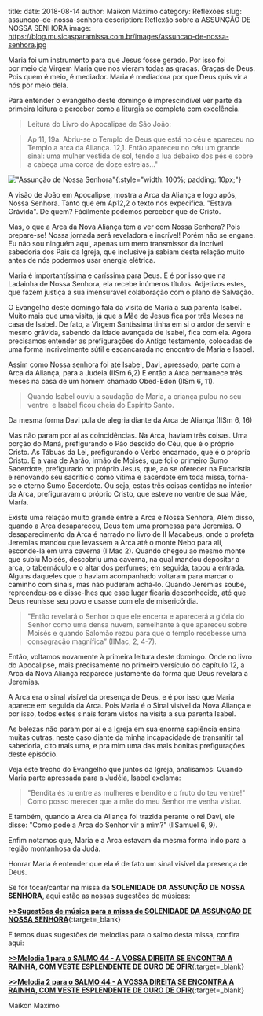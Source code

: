 title: 
date: 2018-08-14
author: Maikon Máximo
category: Reflexões
slug: assuncao-de-nossa-senhora
description: Reflexão sobre a ASSUNÇÃO DE NOSSA SENHORA
image: https://blog.musicasparamissa.com.br/images/assuncao-de-nossa-senhora.jpg

Maria foi um instrumento para que Jesus fosse gerado. Por isso foi por meio da Virgem Maria que nos vieram todas as graças. Graças de Deus.
Pois quem é meio, é mediador.
Maria é mediadora por que Deus quis vir a nós por meio dela.

Para entender o evangelho deste domingo é imprescindível ver parte da primeira leitura e perceber como a liturgia se completa com excelência.

>Leitura do Livro do Apocalipse de São João:

>Ap 11, 19a. Abriu-se o Templo de Deus que está no céu e apareceu no Templo a arca da Aliança.
>12,1. Então apareceu no céu um grande sinal: uma mulher vestida de sol,
tendo a lua debaixo dos pés
e sobre a cabeça uma coroa de doze estrelas..."

!["Assunção de Nossa Senhora"](https://blog.musicasparamissa.com.br/images/assuncao-de-nossa-senhora.jpg){:style="width: 100%; padding: 10px;"}

A visão de João em Apocalipse, mostra a Arca da Aliança e logo após, Nossa Senhora. Tanto que em Ap12,2 o texto nos expecifica. "Estava Grávida".
De quem? Fácilmente podemos perceber que de Cristo.

Mas, o que a Arca da Nova Aliança tem a ver com Nossa Senhora?
Pois prepare-se!
Nossa jornada será reveladora e incrível! Porém não se engane. Eu não sou ninguém aqui, apenas um mero transmissor da incrível sabedoria dos Pais da Igreja, que inclusive já sabiam desta relação muito antes de nós podermos usar energia elétrica.

Maria é importantíssima e caríssima para Deus. E é por isso que na Ladainha de Nossa Senhora, ela recebe inúmeros títulos. Adjetivos estes, que fazem justiça a sua imensurável colaboração com o plano de Salvação.

O Evangelho deste domingo fala da visita de María a sua parenta Isabel. Muito mais que uma visita, já que a Mãe de Jesus fica por três Meses na casa de Isabel.
De fato, a Virgem Santíssima tinha em si o ardor de servir e mesmo grávida, sabendo da idade avançada de Isabel, fica com ela.
Agora precisamos entender as prefigurações do Antigo testamento, colocadas de uma forma incrivelmente sútil e escancarada no encontro de Maria e Isabel.

Assim como Nossa senhora foi até Isabel, Davi, apressado, parte com a Arca da Aliança, para a Judeia (IISm 6,2) E então a Arca permanece três meses na casa de um homem chamado Obed-Edon (IISm 6, 11).

>Quando Isabel ouviu a saudação de Maria, a criança pulou no seu ventre 
e Isabel ficou cheia do Espírito Santo.

Da mesma forma Davi pula de alegria diante da Arca de Aliança (IISm 6, 16)

Mas não param por aí as coincidências. Na Arca, haviam três coisas.
Uma porção do Maná, prefigurando o Pão descido do Céu, que é o próprio Cristo.
As Tábuas da Lei, prefigurando o Verbo encarnado, que é o próprio Cristo.
E a vara de Aarão, irmão de Moisés, que foi o primeiro Sumo Sacerdote, prefigurado no próprio Jesus, que, ao se oferecer na Eucaristia e renovando seu sacrifício como vítima e sacerdote em toda missa, torna-se o eterno Sumo Sacerdote.
Ou seja, estas três coisas contidas no interior da Arca, prefiguravam o próprio Cristo, que esteve no ventre de sua Mãe, María.

Existe uma relação muito grande entre a Arca e Nossa Senhora, Além disso, quando a Arca desapareceu, Deus tem uma promessa para Jeremias.
O desaparecimento da Arca é narrado no livro de II Macabeus, onde o profeta Jeremias mandou que levassem a Arca até o monte Nebo para ali, esconde-la em uma caverna (IIMac 2).
Quando chegou ao mesmo monte que subiu Moisés, descobriu uma caverna, na qual mandou depositar a arca, o tabernáculo e o altar dos perfumes; em seguida, tapou a entrada. Alguns daqueles que o haviam acompanhado voltaram para marcar o caminho com sinais, mas não puderam achá-lo. Quando Jeremias soube, repreendeu-os e disse-lhes que esse lugar ficaria desconhecido, até que Deus reunisse seu povo e usasse com ele de misericórdia.

>"Então revelará o Senhor o que ele encerra e aparecerá a glória do Senhor como uma densa nuvem, semelhante à que apareceu sobre Moisés e quando Salomão rezou para que o templo recebesse uma consagração magnífica” (IIMac, 2, 4-7).

Então, voltamos novamente à primeira leitura deste domingo. Onde no livro do Apocalipse, mais precisamente no primeiro versículo do capítulo 12, a Arca da Nova Aliança reaparece justamente da forma que Deus revelara a Jeremias.

A Arca era o sinal visível da presença de Deus, e é por isso que Maria aparece em seguida da Arca. Pois Maria é o Sinal visível da Nova Aliança e por isso, todos estes sinais foram vistos na visita a sua parenta Isabel.

As belezas não param por aí e a Igreja em sua enorme sapiência ensina muitas outras, neste caso diante da minha incapacidade de transmitir tal sabedoria, cito mais uma, e pra mim uma das mais bonitas prefigurações deste episódio.

Veja este trecho do Evangelho que juntos da Igreja, analisamos:
Quando Maria parte apressada para a Judéia, Isabel exclama:

>"Bendita és tu entre as mulheres
e bendito é o fruto do teu ventre!"
Como posso merecer
que a mãe do meu Senhor me venha visitar.

E também, quando a Arca da Aliança foi trazida perante o rei Davi, ele disse: "Como pode a Arca do Senhor vir a mim?" (IISamuel 6, 9).

Enfim notamos que, Maria e a Arca estavam da mesma forma indo para a região montanhosa da Judá.

Honrar Maria é entender que ela é de fato um sinal visível da presença de Deus.

Se for tocar/cantar na missa da **SOLENIDADE DA ASSUNÇÃO DE NOSSA SENHORA**, aqui estão as nossas sugestões de músicas:

[**>>Sugestões de música para a missa de SOLENIDADE DA ASSUNÇÃO DE NOSSA SENHORA**](https://musicasparamissa.com.br/sugestoes-para/assuncao-de-nossa-senhora/){:target=\_blank}

E temos duas sugestões de melodias para o salmo desta missa, confira aqui:

[**>>Melodia 1 para o SALMO 44 - A VOSSA DIREITA SE ENCONTRA A RAINHA, COM VESTE ESPLENDENTE DE OURO DE OFIR**](https://musicasparamissa.com.br/musica/salmo-44-a-vossa-direita-se-encontra-a-rainha/){:target=\_blank}

[**>>Melodia 2 para o SALMO 44 - A VOSSA DIREITA SE ENCONTRA A RAINHA, COM VESTE ESPLENDENTE DE OURO DE OFIR**](https://musicasparamissa.com.br/musica/salmo-44-a-vossa-direita/){:target=\_blank}

Maikon Máximo
